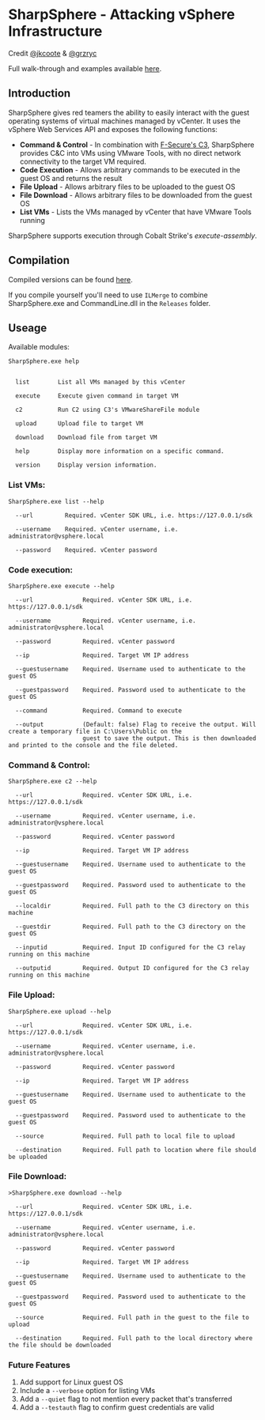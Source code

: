 # SharpSphere - Attacking vSphere Infrastructure

Credit [@jkcoote](https://twitter.com/jkcoote) & [@grzryc](https://github.com/grzryc)

Full walk-through and examples available [here](https://jamescoote.co.uk/introducing-sharpsphere/).

## Introduction
SharpSphere gives red teamers the ability to easily interact with the guest operating systems of virtual machines managed by vCenter. It uses the vSphere Web Services API and exposes the following functions:

- **Command & Control** - In combination with [F-Secure's C3](https://github.com/FSecureLABS/C3), SharpSphere provides C&C into VMs using VMware Tools, with no direct network connectivity to the target VM required.
- **Code Execution** - Allows arbitrary commands to be executed in the guest OS and returns the result
- **File Upload** - Allows arbitrary files to be uploaded to the guest OS
- **File Download** - Allows arbitrary files to be downloaded from the guest OS
- **List VMs** - Lists the VMs managed by vCenter that have VMware Tools running

SharpSphere supports execution through Cobalt Strike's *execute-assembly*.

## Compilation
Compiled versions can be found [here](https://github.com/JamesCooteUK/SharpSphere/releases).

If you compile yourself you'll need to use `ILMerge` to combine SharpSphere.exe and CommandLine.dll in the `Releases` folder.

## Useage
Available modules:
```
SharpSphere.exe help


  list        List all VMs managed by this vCenter

  execute     Execute given command in target VM

  c2          Run C2 using C3's VMwareShareFile module

  upload      Upload file to target VM

  download    Download file from target VM

  help        Display more information on a specific command.

  version     Display version information.

```

### List VMs:
```
SharpSphere.exe list --help 

  --url         Required. vCenter SDK URL, i.e. https://127.0.0.1/sdk

  --username    Required. vCenter username, i.e. administrator@vsphere.local

  --password    Required. vCenter password
```

### Code execution:
```
SharpSphere.exe execute --help

  --url              Required. vCenter SDK URL, i.e. https://127.0.0.1/sdk

  --username         Required. vCenter username, i.e. administrator@vsphere.local

  --password         Required. vCenter password

  --ip               Required. Target VM IP address

  --guestusername    Required. Username used to authenticate to the guest OS

  --guestpassword    Required. Password used to authenticate to the guest OS

  --command          Required. Command to execute

  --output           (Default: false) Flag to receive the output. Will create a temporary file in C:\Users\Public on the
                     guest to save the output. This is then downloaded and printed to the console and the file deleted.
```

### Command & Control:
```
SharpSphere.exe c2 --help

  --url              Required. vCenter SDK URL, i.e. https://127.0.0.1/sdk

  --username         Required. vCenter username, i.e. administrator@vsphere.local

  --password         Required. vCenter password

  --ip               Required. Target VM IP address

  --guestusername    Required. Username used to authenticate to the guest OS

  --guestpassword    Required. Password used to authenticate to the guest OS

  --localdir         Required. Full path to the C3 directory on this machine

  --guestdir         Required. Full path to the C3 directory on the guest OS

  --inputid          Required. Input ID configured for the C3 relay running on this machine

  --outputid         Required. Output ID configured for the C3 relay running on this machine
```

### File Upload:
```
SharpSphere.exe upload --help

  --url              Required. vCenter SDK URL, i.e. https://127.0.0.1/sdk

  --username         Required. vCenter username, i.e. administrator@vsphere.local

  --password         Required. vCenter password

  --ip               Required. Target VM IP address

  --guestusername    Required. Username used to authenticate to the guest OS

  --guestpassword    Required. Password used to authenticate to the guest OS

  --source           Required. Full path to local file to upload

  --destination      Required. Full path to location where file should be uploaded
```

### File Download:
```
>SharpSphere.exe download --help

  --url              Required. vCenter SDK URL, i.e. https://127.0.0.1/sdk

  --username         Required. vCenter username, i.e. administrator@vsphere.local

  --password         Required. vCenter password

  --ip               Required. Target VM IP address

  --guestusername    Required. Username used to authenticate to the guest OS

  --guestpassword    Required. Password used to authenticate to the guest OS

  --source           Required. Full path in the guest to the file to upload

  --destination      Required. Full path to the local directory where the file should be downloaded
```

### Future Features
1. Add support for Linux guest OS
2. Include a `--verbose` option for listing VMs
3. Add a `--quiet` flag to not mention every packet that's transferred
4. Add a `--testauth` flag to confirm guest credentials are valid
